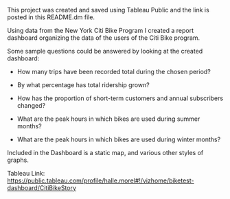 This project was created and saved using Tableau Public and the link is posted in this README.dm file.

Using data from the New York Citi Bike Program I created a report dashboard organizing the data of the users of the Citi Bike program. 

Some sample questions could be answered by looking at the created dashboard:

-  How many trips have been recorded total during the chosen period?


-  By what percentage has total ridership grown?


-  How has the proportion of short-term customers and annual subscribers changed?


-  What are the peak hours in which bikes are used during summer months?


-  What are the peak hours in which bikes are used during winter months?

Included in the Dashboard is a static map, and various other styles of graphs. 

Tableau Link: 
https://public.tableau.com/profile/halle.morel#!/vizhome/biketest-dashboard/CitiBikeStory
